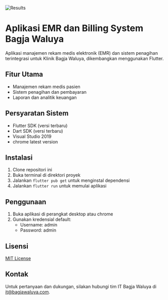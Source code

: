 ![Results](https://github.com/bagusandrewijaya/bagjawaluya-EMR-FRONTEND/blob/main/assets/file%20cover%20-%202.png)
# Aplikasi EMR dan Billing System Bagja Waluya

Aplikasi manajemen rekam medis elektronik (EMR) dan sistem penagihan terintegrasi untuk Klinik Bagja Waluya, dikembangkan menggunakan Flutter.

## Fitur Utama

- Manajemen rekam medis pasien
- Sistem penagihan dan pembayaran
- Laporan dan analitik keuangan


## Persyaratan Sistem

- Flutter SDK (versi terbaru)
- Dart SDK (versi terbaru)
- Visual Studio 2019
- chrome latest version

## Instalasi

1. Clone repositori ini
2. Buka terminal di direktori proyek
3. Jalankan `flutter pub get` untuk menginstal dependensi
4. Jalankan `flutter run` untuk memulai aplikasi

## Penggunaan

1. Buka aplikasi di perangkat desktop atau chrome
2. Gunakan kredensial default:
   - Username: admin
   - Password: admin




## Lisensi

[MIT License](LICENSE)

## Kontak

Untuk pertanyaan dan dukungan, silakan hubungi tim IT Bagja Waluya di it@bagjawaluya.com.
